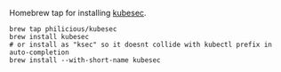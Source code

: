 Homebrew tap for installing [kubesec](https://github.com/shyiko/kubesec).

```
brew tap philicious/kubesec
brew install kubesec
# or install as "ksec" so it doesnt collide with kubectl prefix in auto-completion
brew install --with-short-name kubesec
```

